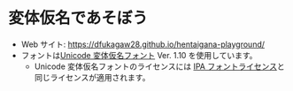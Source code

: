 # 変体仮名であそぼう

- Web サイト: https://dfukagaw28.github.io/hentaigana-playground/
- フォントは[Unicode 変体仮名フォント](https://wakufactory.jp/densho/font/hentai/) Ver. 1.10 を使用しています。
  - Unicode 変体仮名フォントのライセンスには [IPA フォントライセンス](https://moji.or.jp/ipafont/license/)と同じライセンスが適用されます。
